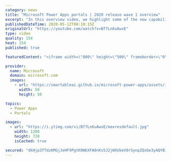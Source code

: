 ```yaml
---
category: news
title: "Microsoft Power Apps portals | 2020 release wave 1 overview"
excerpt: "In this overview video, we highlight some of the new capabilities included in the latest update to Microsoft Power Apps portals.     Here are the capabilities covered:   •    Power BI integration, so you can quickly add Power BI reports, tables, and dashboards to your portals without coding.  •    Themes"
publishedDateTime: 2020-05-12T00:10:15Z
originalUrl: "https://youtube.com/watch?v=Bf7Ln6uAwxE"
type: video
quality: 154
heat: 154
published: true

featuredContent: "<iframe width=\"800\" height=\"500\" frameborder=\"0\" src=\"https://www.youtube.com/embed/Bf7Ln6uAwxE\" allow=\"accelerometer; autoplay; encrypted-media; gyroscope; picture-in-picture\" allowfullscreen></iframe>"

provider:
  name: Microsoft
  domain: microsoft.com
  images:
    - url: "https://smartableai.github.io/microsoft-power-apps/assets/images/organizations/microsoft.com-50x50.jpg"
      width: 50
      height: 50

topics:
  - Power Apps
  - Portals

images:
  - url: "https://i.ytimg.com/vi/Bf7Ln6uAwxE/maxresdefault.jpg"
    width: 1280
    height: 720
    isCached: true

secured: "dkHjp3fTdzKMGjJeHF9PgtK0WbXFA0nKs5J2jWXUkeV8rSynpZQxbe3yAQYB15i+9+8D2RX2szIfgxl7iUnvUandsS/yxlz93Kk9Qg/3smMuTTin/mJGHZ6PQTDQ1w7ntmGmkqPCCg2sJoXkGCFJjWimadNtxRITy+QrNfoO42ABIQJLo1dEBaLyYR8ulrPzj1xXf+UWLgifm0gDbU2GXrTAiwSUKtIztqnYhevLspyJQeCnDt7yJ4NRnWwdayBk3DTg8QuzTGViPjQyRkDUXDOyzMqIBc/LbdzGOOY+k0Pt4XsX7cfQEvG8aijVropeogkgLd97fpWtZp9hSh+zeFwJfloyU+ueltTpgOtdUJEWYRYeac7piXRgYgUro5UeKI8xXiV+FrMsizxki3QSpvMMX27nU2RwJNHZTV/Ge4aEAZtkreSY6PJ1z12N6RBc;zyPbZ/e2mwOn14POeFwfPA=="
---
```


